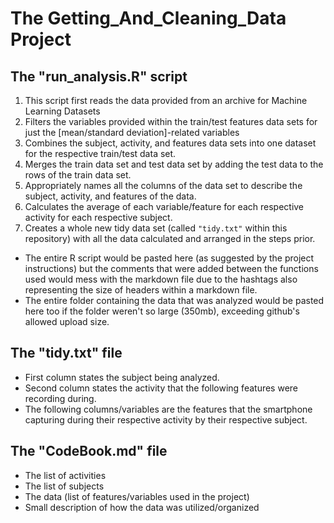 # The Getting_And_Cleaning_Data Project

## The "run_analysis.R" script
1. This script first reads the data provided from an archive for Machine Learning Datasets
2. Filters the variables provided within the train/test features data sets for just the [mean/standard deviation]-related variables
3. Combines the subject, activity, and features data sets into one dataset for the respective train/test data set.
4. Merges the train data set and test data set by adding the test data to the rows of the train data set.
5. Appropriately names all the columns of the data set to describe the subject, activity, and features of the data.
6. Calculates the average of each variable/feature for each respective activity for each respective subject.
7. Creates a whole new tidy data set (called `"tidy.txt"` within this repository) with all the data calculated and arranged in the steps prior.
- The entire R script would be pasted here (as suggested by the project instructions) but the comments that were added between the functions used would mess with the markdown file due to the hashtags also representing the size of headers within a markdown file.
- The entire folder containing the data that was analyzed would be pasted here too if the folder weren't so large (350mb), exceeding github's allowed upload size.

## The "tidy.txt" file
- First column states the subject being analyzed.
- Second column states the activity that the following features were recording during.
- The following columns/variables are the features that the smartphone capturing during their respective activity by their respective subject.

## The "CodeBook.md" file 
- The list of activities
- The list of subjects
- The data (list of features/variables used in the project)
- Small description of how the data was utilized/organized
